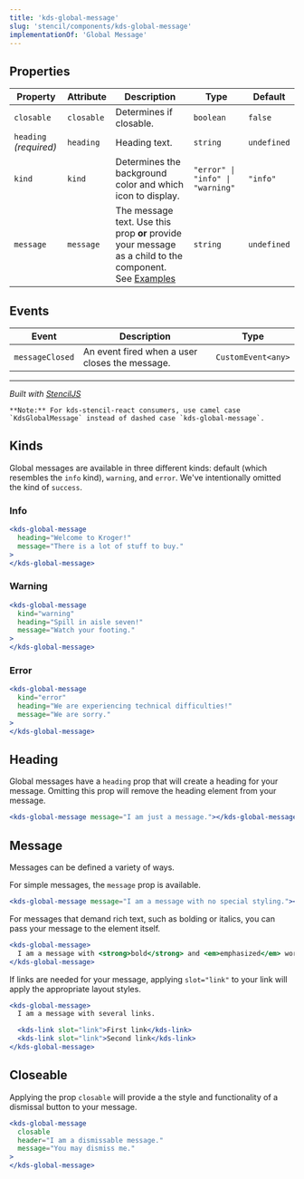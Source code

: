 ```yaml
---
title: 'kds-global-message'
slug: 'stencil/components/kds-global-message'
implementationOf: 'Global Message'
---
```

## Properties

| Property               | Attribute  | Description                                                                                                        | Type                             | Default     |
| ---------------------- | ---------- | ------------------------------------------------------------------------------------------------------------------ | -------------------------------- | ----------- |
| `closable`             | `closable` | Determines if closable.                                                                                            | `boolean`                        | `false`     |
| `heading` _(required)_ | `heading`  | Heading text.                                                                                                      | `string`                         | `undefined` |
| `kind`                 | `kind`     | Determines the background color and which icon to display.                                                         | `"error" \| "info" \| "warning"` | `"info"`    |
| `message`              | `message`  | The message text. Use this prop **or** provide your message as a child to the component. See [Examples](#Examples) | `string`                         | `undefined` |


## Events

| Event           | Description                                    | Type               |
| --------------- | ---------------------------------------------- | ------------------ |
| `messageClosed` | An event fired when a user closes the message. | `CustomEvent<any>` |


----------------------------------------------

*Built with [StencilJS](https://stenciljs.com/)*



```Message { "props" : { "className" : "mb-16" } }
**Note:** For kds-stencil-react consumers, use camel case `KdsGlobalMessage` instead of dashed case `kds-global-message`.
```

## Kinds

Global messages are available in three different kinds: default (which resembles the `info` kind), `warning`, and `error`. We've intentionally omitted the kind of `success`.

### Info

```jsx
<kds-global-message
  heading="Welcome to Kroger!"
  message="There is a lot of stuff to buy."
>
</kds-global-message>
```

### Warning

```jsx
<kds-global-message
  kind="warning"
  heading="Spill in aisle seven!"
  message="Watch your footing."
>
</kds-global-message>
```

### Error

```jsx
<kds-global-message
  kind="error"
  heading="We are experiencing technical difficulties!"
  message="We are sorry."
>
</kds-global-message>
```

## Heading

Global messages have a `heading` prop that will create a heading for your message. Omitting this prop will remove the heading element from your message.

```jsx
<kds-global-message message="I am just a message."></kds-global-message>
```

## Message

Messages can be defined a variety of ways. 

For simple messages, the `message` prop is available.

```jsx
<kds-global-message message="I am a message with no special styling."></kds-global-message>
```

For messages that demand rich text, such as bolding or italics, you can pass your message to the element itself.

```jsx
<kds-global-message>
  I am a message with <strong>bold</strong> and <em>emphasized</em> words.
</kds-global-message>
```

If links are needed for your message, applying `slot="link"` to your link will apply the appropriate layout styles.

```jsx
<kds-global-message>
  I am a message with several links.

  <kds-link slot="link">First link</kds-link>
  <kds-link slot="link">Second link</kds-link>
</kds-global-message>
```

## Closeable

Applying the prop `closable` will provide a the style and functionality of a dismissal button to your message. 

```jsx
<kds-global-message 
  closable 
  header="I am a dismissable message."
  message="You may dismiss me."
>
</kds-global-message>
```

